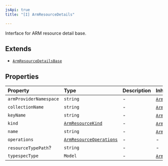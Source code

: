 ```yaml
---
jsApi: true
title: "[I] ArmResourceDetails"

---
```

Interface for ARM resource detail base.

## Extends

- [`ArmResourceDetailsBase`](ArmResourceDetailsBase.md)

## Properties

| Property | Type | Description | Inheritance |
| :------ | :------ | :------ | :------ |
| `armProviderNamespace` | `string` | - | [`ArmResourceDetailsBase`](ArmResourceDetailsBase.md).`armProviderNamespace` |
| `collectionName` | `string` | - | [`ArmResourceDetailsBase`](ArmResourceDetailsBase.md).`collectionName` |
| `keyName` | `string` | - | [`ArmResourceDetailsBase`](ArmResourceDetailsBase.md).`keyName` |
| `kind` | [`ArmResourceKind`](../type-aliases/ArmResourceKind.md) | - | [`ArmResourceDetailsBase`](ArmResourceDetailsBase.md).`kind` |
| `name` | `string` | - | [`ArmResourceDetailsBase`](ArmResourceDetailsBase.md).`name` |
| `operations` | [`ArmResourceOperations`](ArmResourceOperations.md) | - | - |
| `resourceTypePath`? | `string` | - | - |
| `typespecType` | `Model` | - | [`ArmResourceDetailsBase`](ArmResourceDetailsBase.md).`typespecType` |
